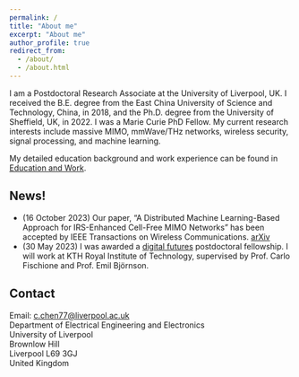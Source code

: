 ```yaml
---
permalink: /
title: "About me"
excerpt: "About me"
author_profile: true
redirect_from: 
  - /about/
  - /about.html
---
```


I am a Postdoctoral Research Associate at the University of Liverpool, UK. I received the B.E. degree from the East China University of Science and Technology, China, in 2018, and the Ph.D. degree from the University of Sheffield, UK, in 2022. I was a Marie Curie PhD Fellow. My current research interests include massive MIMO, mmWave/THz networks, wireless security, signal processing, and machine learning.

My detailed education background and work experience can be found in [Education and Work](/edu-work-experience/).

## News!
* (16 October 2023) Our paper, “A Distributed Machine Learning-Based Approach for IRS-Enhanced Cell-Free MIMO Networks” has been accepted by IEEE Transactions on Wireless Communications. [arXiv](https://arxiv.org/abs/2301.08077)
* (30 May 2023) I was awarded a [digital futures](https://www.digitalfutures.kth.se/) postdoctoral fellowship. I will work at KTH Royal Institute of Technology, supervised by Prof. Carlo Fischione and Prof. Emil Björnson.

## Contact
Email: c.chen77@liverpool.ac.uk  
Department of Electrical Engineering and Electronics  
University of Liverpool  
Brownlow Hill  
Liverpool L69 3GJ  
United Kingdom


